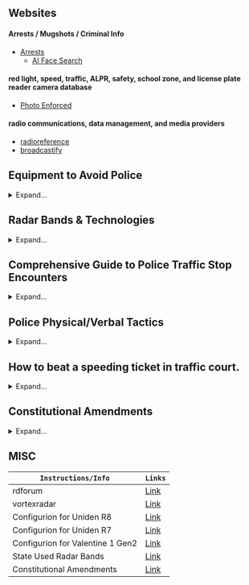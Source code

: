 ## Websites

#### Arrests / Mugshots / Criminal Info
* [Arrests](https://arrests.org/)
  * [AI Face Search](https://facesearch.arrests.org/)

#### red light, speed, traffic, ALPR, safety, school zone, and license plate reader camera database
* [Photo Enforced](https://www.photoenforced.com/)

#### radio communications, data management, and media providers
* [radioreference](https://www.radioreference.com/db/browse/)
* [broadcastify](https://www.broadcastify.com/listen/)

## Equipment to Avoid Police
<details>
<summary>Expand...</summary>

#### Best Shopping Websites
* [amazon](https://www.amazon.com/)
* [aliexpress](https://www.aliexpress.com/)
* [alibaba](https://www.alibaba.com/)
* [temu](https://www.temu.com/)

| ``Microwave Detector`` | ``Links`` | ``Specs/Includes`` |
|-|-|-|
| #1 Sherlock: The Police Detector | [Link](https://thepolicedetector.com/index.html) | Microwave Imaging |
| ``Radar Detectors`` | ``Links`` |
| #1 Uniden R9 | Coming Soon... | *Everything* + Laser Jamming! |
| #2 Uniden R8 | [Amazon](https://www.amazon.com/dp/B09TWX4KFY) | *Everything* |
| #3 Uniden R7 | [Amazon](https://www.amazon.com/dp/B07PJ2ZX6R) | *Everything* |
| #4 Escort Redline360C | [Amazon](https://www.amazon.com/dp/B08B46HBCT) | *Everything* |
| ``License Plate Modifiers`` | ``Links`` |
| PDLC License Plate Cover | [Link](https://www.alibaba.com/product-detail/Custom-Electric-Plate-Holder-White-Vanishing_1601061686630.html) |
| PDLC License Plate Cover | [Link](https://www.alibaba.com/product-detail/Electrochromic-Plate-Pdlc-Car-Electrical-Remote_1601022210750.html) |
| PDLC License Plate Cover | [Link](https://www.alibaba.com/product-detail/2024-NEW-Fog-License-Plate-Holder_1601199677063.html) |
| noPhoto 2.0 | [Link](https://www.voxxelectronics.com/search/?sku=NP1) |
| mrplatecover.com | [Link](https://mrplatecover.com/products/ghost-cover-privacy-plate-anti-camera-smoke-copy) |
| PDLC (Polymer-Dispersed Liquid Crystal) Film | [ghostplate](https://www.ghostplate.com/) |
| ``Cellular (2G, 3G, 4G, 5G), GPS, WiFi (2.4G, 5.8G) Jammers`` | ``Links`` |
| Handheld 10 Channel Portable Mobile Phone GSM 2G 3G 4G 5G GPS WiFi 2.4G 5.8G Signal Detector device N10 | [alibaba](https://www.alibaba.com/product-detail/Handheld-10-Channel-Portable-Mobile-Phone_1601052075117.html) |
| ``Radio Communication`` | ``Links`` |
| Uniden Bearcat BC75XLT | [Amazon](https://www.amazon.com/dp/B00A1VSO9M) - [Program](https://info.uniden.com/twiki/bin/view/UnidenMan4/BC75XLT)|  |
| Uniden Bearcat BC125AT | [Amazon](https://www.amazon.com/dp/B00772MR0K) - [Program](https://info.uniden.com/twiki/bin/view/UnidenMan4/BC125ATFirmwareUpdate) |  |
| Uniden SDS100 | [Amazon](https://www.amazon.com/dp/B07DK26FDN) - [Program](https://info.uniden.com/twiki/pub/UnidenMan4/BCD536HP/BCDx36HP_Sentinel_Version_2_05_03.zip) |  |
| 820S Remtronix (for Uniden SDS100) | [Amazon](https://www.amazon.com/dp/B09PLHNDXT) |  |
| Uniden-HomePatrol-2 | [Amazon](https://www.amazon.com/dp/B00JJY6S72) | This model lets you quickly hear communications systems used by Public Safety, Police, Fire, Ambulance, Aircraft, Military, Weather, and more. |
| ``Apps`` | ``Links`` |  |
| Police Scanner Radio & Fire | [IOS Link](https://apps.apple.com/us/app/police-scanner-radio-fire/id498405045) - [Android Link](https://play.google.com/store/apps/details?id=com.scannerradio) | Listen into all EMS, Firefighter, & police activity in your county |
| Waze Navigation & Live Traffic | [IOS Link](https://apps.apple.com/us/app/waze-navigation-live-traffic/id323229106) - [Android Link](https://play.google.com/store/apps/details?id=com.waze) | Find your way around the states but also be alert by hazards and especially police |
| ``Websites`` | ``Links`` |
| Flightradar24 | [Link](https://www.flightradar24.com/) |
| RadarBox | [Link](https://www.radarbox.com/) |
| adsbexchange | [Link](https://globe.adsbexchange.com/) |

</details>


## Radar Bands & Technologies
<details>
<summary>Expand...</summary>

| Technology | Frequency | Details | Active States |
|------------|-----------|---------|---------------|
| **X Band** | Around 10.5 GHz | Older technology, mostly phased out due to false alerts. | Ohio, New Jersey, select rural areas |
| **K Band** | Around 24 GHz | Widely used, known for false alerts from various sources. | Nationwide |
| **Ka Band** | 33.8, 34.7, 35.5 GHz | Newest and most common, with reliable alerts. | Nationwide |
| **POP** | - | Short bursts to evade detection, not widely used due to reliability issues. | FL, NC, NJ, IA, MI, OH, NV, OK, TX, HI |
| **MRCD** | - | Advanced radar system for speed enforcement, mainly used in Europe. | - |
| **Red Light Camera** | - | Automated system capturing red light violations. | - |
| **Speed Camera** | - | Monitors and records vehicle speeds, issuing citations for violations. | - |
| **RDD** | - | Detects radar detectors, used where they are illegal. | - |
| **Lidar / Laser** | - | Uses light for precise speed detection, countered with laser jammers. | Multiple states |
| **ENRAD** | - | Stationary speed detection exclusive to Pennsylvania. | Pennsylvania |
| **VASCAR** | - | Manual speed detection from moving or stationary positions. | Several states |
| **Automated** | - | Fixed detectors for traffic monitoring and automatic ticketing. | Various states |

</details>


## Comprehensive Guide to Police Traffic Stop Encounters
<details>
<summary>Expand...</summary>

| **What to Expect** | **What to Do/Say** |
|--------------------|--------------------|
| The officer asks for anything other than ID and proof of insurance in a legal stop where they have a valid reason. | "I want to consult an attorney before I answer that." |
| The officer comes up to your window. | "What's your name and badge number?" Officers must provide this information according to their agency policy. |
| The officer asks, "Do you know why I pulled you over?" | "No," and do not admit to anything. Statements can be used against you in court. |
| You're unsure why the officer pulled you over. | "What's your reasonable articulable suspicion for the stop?" |
| The officer asks non-required questions during the stop. | Invoke the 5th Amendment: "I don't answer questions." |
| The officer threatens arrest, lies, etc., if you do not provide identification (only applicable if there's no reasonable suspicion). | Use as a scare tactic. Invoke the 4th & 5th Amendments and refrain from further cooperation. |
| The officer asks to search your vehicle without reasonable suspicion. | "No officer, I do not consent to a search." Contest any illegal search in court. |
| The officer asks if you have weapons or illegal items and requests a search. | "I do mind," or "I do not consent to a search," to deny consent. |
| The officer issues a ticket or citation. | Accept the ticket without argument. You can contest the citation later in court. |
| The officer instructs you to exit the vehicle. | Comply with the order. Physical resistance can lead to arrest or harm. |
| The traffic stop seems unnecessarily prolonged without cause. | Politely inquire, "Am I free to go?" If detained without cause, remember this for a legal challenge. |
| Encounter escalates without clear reason. | Remain calm. Say, "I am not resisting, but I do not consent to any search." Document the encounter if possible. |
| You're detained or arrested. | Clearly state, "I am invoking my right to remain silent and wish to speak with an attorney." Do not resist arrest. |

</details>


## Police Physical/Verbal Tactics
<details>
<summary>Expand...</summary>

| ``Pulled Over Help`` |
|-|
| #1 Be as respectful and cooperative as possible BUT still within YOUR LEGAL RIGHTS. |
| Police will touch the back of your vehicle to leave fingerprints/DNA for evidence they had came in contact with your vehicle for later inciminating evidence if subject. |
| Never admit anything to a cop; Anything you say can and will be used against you in a court of law. |
| When pulled over, answer the required questions the cop asks you then INVOKE THE 5TH & stay quiet. Anything you say can and will be used against you in a court of law. |
| Recording / Audio Recording - [First Amendment Right to Secretly Audio Record the Police](https://www.eff.org/deeplinks/2021/04/first-circuit-upholds-first-amendment-right-secretly-audio-record-police) - [You Have a First Amendment Right to Record the Police](https://www.eff.org/deeplinks/2020/06/you-have-first-amendment-right-record-police) - [First Amendment Protects Right to Record Police](https://www.eff.org/deeplinks/2019/05/eff-tenth-circuit-first-amendment-protects-right-record-police) |
| ``Extreme`` |
| Police ARE allowed to search & take your garbage outside. The garbage doesn’t belong to you anymore, it’s the government’s property then. |
| Police have circular tube tracking beacons they can shoot from the front of their cars to your car to track you down if you do escape. (These devices are only used on the modern police interceptors or undercover ones) Example: [Link](https://www.youtube.com/watch?v=V36O09QQpnI) also [Link](https://www.youtube.com/watch?v=SXb9UDWE_aw)|
| Police WILL lie to you about almost anything (except laws & having a warrant) to get you to confess to something. During polygraph tests they’ll even lie to you about if you were telling the truth or not. |
| Police might offer you a drink at their station or somewhere else to obtain your fingerprints/DNA. It’s their property. |
| Police Can’t Demand You Reveal Your Phone Passcode and Then Tell a Jury You Refused - [Link](https://www.eff.org/deeplinks/2021/10/police-cant-demand-you-reveal-your-phone-passcode-and-then-tell-jury-you-refused) |

</details>


## How to beat a speeding ticket in traffic court.
<details>
<summary>Expand...</summary>

- [My Personal Notes Link](https://github.com/Scrut1ny/Police-Scrutiny/blob/main/Speeding%20Ticket%20Defences.txt)

</details>


## Constitutional Amendments
<details>
<summary>Expand...</summary>

- [1st Amendment](https://constitution.congress.gov/constitution/amendment-1/)
- [2nd Amendment](https://constitution.congress.gov/constitution/amendment-2/)
- [4th Amendment](https://constitution.congress.gov/constitution/amendment-4/)
- [5th Amendment](https://constitution.congress.gov/constitution/amendment-5/)

</details>


## MISC
| ``Instructions/Info`` | ``Links`` |
|-|-|
| rdforum | [Link](https://www.rdforum.org/) |
| vortexradar | [Link](https://www.vortexradar.com/) |
| Configurion for Uniden R8 | [Link](https://www.vortexradar.com/2022/04/how-to-setup-configure-uniden-r8/) |
| Configurion for Uniden R7 | [Link](https://www.vortexradar.com/2019/04/how-to-set-up-configure-uniden-r7-radar-detector/) |
| Configurion for Valentine 1 Gen2 | [Link](https://www.vortexradar.com/2020/03/how-to-program-v1-gen-2-v1connection/) |
| State Used Radar Bands | [Link](https://keepspeedincheck.com/police-radar-brands-used-by-state/) |
| Constitutional Amendments | [Link](https://constitution.congress.gov/browse/) |

